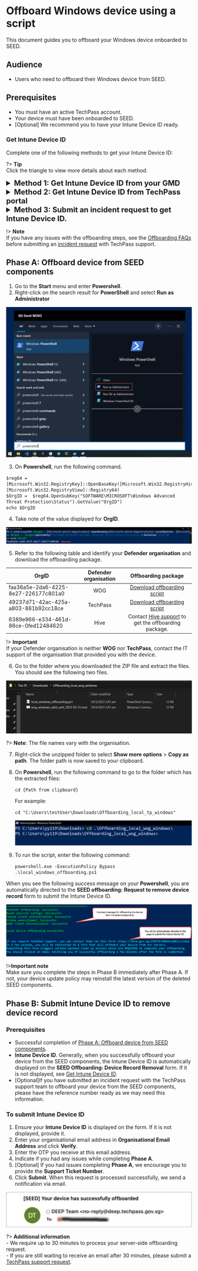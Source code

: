 # Offboard Windows device using a script

This document guides you to offboard your Windows device onboarded to SEED.

## Audience

- Users who need to offboard their Windows device from SEED.

## Prerequisites

- You must have an active TechPass account.
- Your device must have been onboarded to SEED.
- [Optional] We recommend you to have your Intune Device ID ready.

### Get Intune Device ID

Complete one of the following methods to get your Intune Device ID:

?> **Tip**<br>Click the triangle to view more details about each method.

<details>
<summary style="font-size:20px;font-weight:bold">Method 1: Get Intune Device ID from your GMD</summary>

1. Open **PowerShell** and run the following commands:

```
$rootKey = [Microsoft.Win32.RegistryKey]::OpenBaseKey(
 [Microsoft.Win32.RegistryHive]::LocalMachine,
 [Microsoft.Win32.RegistryView]::Registry64
)
$enrollmentsKey = $rootKey.OpenSubKey("Software\Microsoft\Enrollments")
$intune_id = "Intune ID not found"
foreach ($name in $enrollmentsKey.GetSubKeyNames()) {
 $enrollmentIdKey = $enrollmentsKey.OpenSubKey($name)
 if ($enrollmentIdKey.GetValue("ProviderID") -ieq "MS DM Server") {
     $intune_id = $enrollmentIdKey.OpenSubKey("DMClient\MS DM Server").GetValue("EntDMID", "Intune ID not found")
     break
 }
}
Write-Output $intune_id

```
2. Take note of the Intune Device ID that is displayed on the **Powershell** window.

</details>

<details>
<summary style="font-size:20px;font-weight:bold">Method 2: Get Intune Device ID from TechPass portal</summary>

1. On your non-SE GSIB device, go to the [TechPass portal](https://portal.techpass.gov.sg/secure/account/profile).
2. On the TechPass portal, at the top right, go to your user name and click **My Account**. Your **Profile** details are displayed.
3. Take note of the **Intune Device ID** from the **Profile** page.

![tp-intune-device-id](../images/tp-portal-intune-device-id.png)

</details>


<details>
<summary style="font-size:20px;font-weight:bold">Method 3: Submit an incident request to get Intune Device ID.</summary>

?> **Note**<br>Use this method only if you can't log in to your GMD or TechPass portal.

- Submit an [incident request](https://go.gov.sg/techpass-sr) to get your Intune Device ID.

</details>


!> **Note**<br>If you have any issues with the offboarding steps, see the [Offboarding FAQs](/faqs/seed-offboarding-faqs) before submitting an [incident request](https://go.gov.sg/techpass-sr) with TechPass support.

## Phase A: Offboard device from SEED components

1. Go to the **Start** menu and enter **Powershell**.
2. Right-click on the search result for **PowerShell** and select **Run as Administrator**

![open powershell](../images/offboarding-windows/run_powershell.png)

3. On **Powershell**, run the following command.

```
$reg64 = [Microsoft.Win32.RegistryKey]::OpenBaseKey([Microsoft.Win32.RegistryHive]::LocalMachine, [Microsoft.Win32.RegistryView]::Registry64)
$OrgID =  $reg64.OpenSubKey("SOFTWARE\MICROSOFT\Windows Advanced Threat Protection\Status").GetValue("OrgID")
echo $OrgID
```


4. Take note of the value displayed for **OrgID**.

![find-org-id](../images/offboarding-windows/org_id_win.png)

5. Refer to the following table and identify your **Defender organisation** and download the offboarding package.

  | OrgID | Defender organisation | Offboarding package |
  | ------------- |:-------------:|:-------------:|
  | faa36a5e-2da6-4225-8e27-226177c801a0      | WOG     | [Download offboarding script](https://k3uwa66lu3tj6uxft46666ynhe0uvzor.lambda-url.ap-southeast-1.on.aws/local_wog_windows) |
  | 49237d71-42ac-425a-a803-881b92cc18ce  | TechPass    | [Download offboarding script](https://k3uwa66lu3tj6uxft46666ynhe0uvzor.lambda-url.ap-southeast-1.on.aws/local_tp_windows)    |
  | 6389e966-e334-461d-86ce-0fed12484620 | Hive | Contact [Hive support](mailto:GDS_DEN@hive.gov.sg) to get the offboarding package. |

  !> **Important**<br> If your Defender organisation is neither **WOG** nor **TechPass**, contact the IT support of the organisation that provided you with the device.

6. Go to the folder where you downloaded the ZIP file and extract the files. You should see the following two files.


  ![extract-files](../images/offboarding-windows/win-extracted-files-for-offboarding.png)

?> **Note**: The file names vary with the organisation.

7. Right-click the unzipped folder to select **Show more options** > **Copy as path**. The folder path is now saved to your clipboard.

8. On **Powershell**, run the following command to go to the folder which has the extracted files:

    ```
    cd {Path from clipboard}
    ```

    For example:

    ```
    cd "C:\Users\testUser\Downloads\Offboarding_local_tp_windows"

    ```

    ![directory](../images/offboarding-windows/windows_cd_downloads.png)

10. To run the script, enter the following command:

    ```
    powershell.exe -ExecutionPolicy Bypass .\local_windows_offboarding.ps1

    ```

When you see the following success message on your **Powershell**, you are automatically directed to the **SEED offboarding: Request to remove device record** form to submit the Intune Device ID.

![macos-success-message](../images/offboarding-windows/windows_success_message.png)

!>**Important note**<br> Make sure you complete the steps in Phase B immediately after Phase A. If not, your device update policy may reinstall the latest version of the deleted SEED components.

## Phase B: Submit Intune Device ID to remove device record

### Prerequisites

- Successful completion of [Phase A: Offboard device from SEED components](#phase-a-offboard-device-from-seed-components).
- **Intune Device ID**. Generally, when you successfully offboard your device from the SEED components, the Intune Device ID is automatically displayed on the **SEED Offboarding: Device Record Removal** form. If it is not displayed, see [Get Intune Device ID](#get-intune-device-id).
- [Optional]If you have submitted an incident request with the TechPass support team to offboard your device from the SEED components, please have the reference number ready as we may need this information.

### To submit Intune Device ID

1. Ensure your **Intune Device ID** is displayed on the form. If it is not displayed, provide it.
2. Enter your organisational email address in **Organisational Email Address** and click **Verify**.
3. Enter the OTP you receive at this email address.  
4. Indicate if you had any issues while completing **Phase A**.
5. [Optional] If you had issues completing **Phase A**, we encourage you to provide the **Support Ticket Number**.
6. Click **Submit**. When this request is processed successfully, we send a notification via email.

![successfully-offboarded-email](../images/offboarding-windows/win-successfully-offboarded-email.png)

?> **Additional information**<br>- We require up to 30 minutes to process your server-side offboarding request.<br>- If you are still waiting to receive an email after 30 minutes, please submit a [TechPass support request](https://go.gov.sg/techpass-sr).
